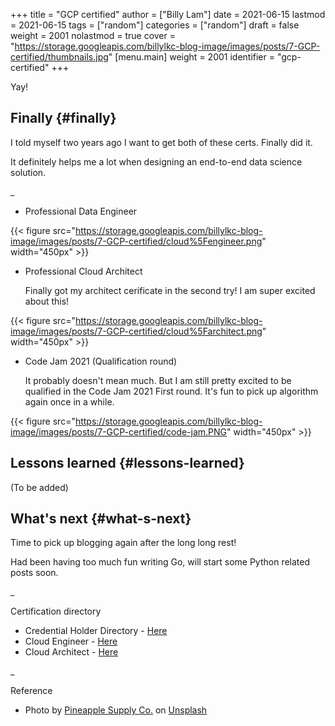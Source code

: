 +++
title = "GCP certified"
author = ["Billy Lam"]
date = 2021-06-15
lastmod = 2021-06-15
tags = ["random"]
categories = ["random"]
draft = false
weight = 2001
nolastmod = true
cover = "https://storage.googleapis.com/billylkc-blog-image/images/posts/7-GCP-certified/thumbnails.jpg"
[menu.main]
  weight = 2001
  identifier = "gcp-certified"
+++

Yay!

<!--more-->


## Finally {#finally}

I told myself two years ago I want to get both of these certs. Finally did it.

It definitely helps me a lot when designing an end-to-end data science solution.

\_

-   Professional Data Engineer

{{< figure src="https://storage.googleapis.com/billylkc-blog-image/images/posts/7-GCP-certified/cloud%5Fengineer.png" width="450px" >}}

-   Professional Cloud Architect

    Finally got my architect cerificate in the second try! I am super excited about this!

{{< figure src="https://storage.googleapis.com/billylkc-blog-image/images/posts/7-GCP-certified/cloud%5Farchitect.png" width="450px" >}}

-   Code Jam 2021 (Qualification round)

    It probably doesn't mean much. But I am still pretty excited to be qualified in the Code Jam 2021 First round. It's fun to pick up algorithm again once in a while.

{{< figure src="https://storage.googleapis.com/billylkc-blog-image/images/posts/7-GCP-certified/code-jam.PNG" width="450px" >}}


## Lessons learned {#lessons-learned}

(To be added)


## What's next {#what-s-next}

Time to pick up blogging again after the long long rest!

Had been having too much fun writing Go, will start some Python related posts soon.

\_

Certification directory

-   Credential Holder Directory - [Here](https://googlecloudcertified.credential.net/?location=Hong%20Kong&lat=22.3192011&lng=114.1696121)
-   Cloud Engineer - [Here](https://www.credential.net/e62d60a9-2793-49d5-aa13-c2da6e78bb44)
-   Cloud Architect - [Here](https://www.credential.net/ea788af1-e852-4f37-a41c-6d0a47f4580a?key=d7470292af46544357d920a42766417d3933f104fde97b4ebaec667d26fbaed3)

\_

Reference

-   Photo by [Pineapple Supply Co.](<https://unsplash.com/@pineapple?utm%5Fsource=unsplash&utm%5Fmedium=referral&utm%5Fcontent=creditCopyText>) on [Unsplash](<https://unsplash.com/s/photos/celebration?utm%5Fsource=unsplash&utm%5Fmedium=referral&utm%5Fcontent=creditCopyText>)

